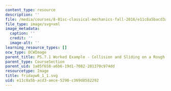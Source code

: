 ```yaml
---
content_type: resource
description: ''
file: /media/courses/8-01sc-classical-mechanics-fall-2016/e11c8a5bacd3aece5290c369d8582292_fridayw6_1_1.svg
file_type: image/svg+xml
image_metadata:
  caption: ''
  credit: ''
  image-alt: ''
learning_resource_types: []
ocw_type: OCWImage
parent_title: PS.7.1 Worked Example - Collision and Sliding on a Rough Surface
parent_type: CourseSection
parent_uid: 1a85f658-a6b6-19d1-7082-201370c974dd
resourcetype: Image
title: fridayw6_1_1.svg
uid: e11c8a5b-acd3-aece-5290-c369d8582292
---
```

